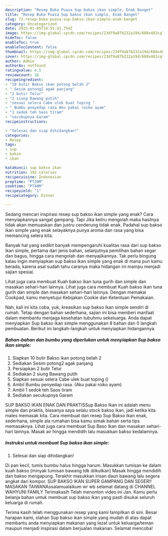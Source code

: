 ```yaml
---
description: "Resep Buka Puasa Sup bakso ikan simple, Enak Banget"
title: "Resep Buka Puasa Sup bakso ikan simple, Enak Banget"
slug: 72-resep-buka-puasa-sup-bakso-ikan-simple-enak-banget
category: Uncategorized
date: 2023-01-05T14:55:41.754Z
image: https://img-global.cpcdn.com/recipes/23df9a87b232a19d/680x482cq70/sup-bakso-ikan-simple-foto-resep-utama.jpg
hideToc: false
enableToc: true
enableTocContent: false
thumbnail: https://img-global.cpcdn.com/recipes/23df9a87b232a19d/680x482cq70/sup-bakso-ikan-simple-foto-resep-utama.jpg
cover: https://img-global.cpcdn.com/recipes/23df9a87b232a19d/680x482cq70/sup-bakso-ikan-simple-foto-resep-utama.jpg
author: Admin
authorAv: notfound
ratingvalue: 4.5
reviewcount: 16
recipeingredient:
- "10 butir Bakso ikan potong belah 2"
- " Sesim potong2 agak panjang"
- "2 butir Telur"
- "2 siung Bawang putih"
- "sesuai selera Cabe ulek buat toping "
- " Bumbu penyedap rasa Aku pakai roiko ayam"
- "1 sedok teh Saos tiram"
- "secukupnya Garam"
recipeinstructions:

- "Selesai dan siap dihidangkan!"
categories:
- Resep
tags:
- sup
- bakso
- ikan

katakunci: sup bakso ikan 
nutrition: 192 calories
recipecuisine: Indonesian
preptime: "PT20M"
cooktime: "PT40M"
recipeyield: "1"
recipecategory: Dinner

---
```



Sedang mencari inspirasi resep sup bakso ikan simple yang enak? Cara menyiapkannya sangat gampang. Tapi Jika keliru mengolah maka hasilnya tidak akan memuaskan dan justru cenderung tidak enak. Padahal sup bakso ikan simple yang enak selayaknya punya aroma dan rasa yang bisa memancing selera kita.


Banyak hal yang sedikit banyak mempengaruhi kualitas rasa dari sup bakso ikan simple, pertama dari jenis bahan, selanjutnya pemilihan bahan segar dan bagus, hingga cara mengolah dan menyajikannya. Tak perlu bingung kalau ingin menyiapkan sup bakso ikan simple yang enak di mana pun kamu berada, karena asal sudah tahu caranya maka hidangan ini mampu menjadi sajian spesial.

Lihat juga cara membuat Kuah bakso ikan tuna gurih dan simple dan masakan sehari-hari lainnya. Lihat juga cara membuat Kuah bakso ikan tuna gurih dan simple dan masakan sehari-hari lainnya. Dengan memakai Cookpad, kamu menyetujui Kebijakan Cookie dan Ketentuan Pemakaian.


Nah, kali ini kita coba, yuk, kreasikan sup bakso ikan simple sendiri di rumah. Tetap dengan bahan sederhana, sajian ini bisa memberi manfaat dalam membantu menjaga kesehatan tubuhmu sekeluarga. Anda dapat menyiapkan Sup bakso ikan simple menggunakan 8 bahan dan 0 langkah pembuatan. Berikut ini langkah-langkah untuk menyiapkan hidangannya.

<!--inarticleads1-->

##### Bahan-bahan dan bumbu yang diperlukan untuk menyiapkan Sup bakso ikan simple:

1. Siapkan 10 butir Bakso ikan potong belah 2
1. Sediakan  Sesim potong2 agak panjang
1. Persiapkan 2 butir Telur
1. Sediakan 2 siung Bawang putih
1. Siapkan sesuai selera Cabe ulek buat toping ()
1. Ambil  Bumbu penyedap rasa. (Aku pakai roiko ayam)
1. Ambil 1 sedok teh Saos tiram
1. Sediakan secukupnya Garam


SUP BAKSO IKAN ENAK DAN PRAKTISSup Bakso Ikan ini adalah menu simple dan praktis, biasanya saya selalu stock bakso ikan, jadi ketika kita males memasak kita. Cara membuat dan resep Sup Bakso Ikan enak, sederhana, simple ala rumahan bisa kamu simak bahan serta tips memasaknya. Lihat juga cara membuat Sup Baso Ikan dan masakan sehari-hari lainnya. Masak air hingga mendidih lalu masukkan bakso kedalamnya. 

<!--inarticleads2-->

##### Instruksi untuk membuat Sup bakso ikan simple:


1. Selesai dan siap dihidangkan!

Di pan kecil, tumis bumbu halus hingga harum. Masukkan tumisan ke dalam kuah bakso (minyak tumisan bawang tdk diikutkan) Masak hingga mendidih dan bakso mengapung. Terakhir masukkan irisan daun bawang lalu segera angkat dari kompor. SUP BAKSO IKAN SUPER GAMPANG DAN SEGER‼️MASAKAN TAIWANAssalamualaikum wr wb selamat datang di CHANNEL WAHYUNI FAMILY Terimakasih Telah menonton video ini Jan. Kamu perlu belanja bahan untuk membuat sup bakso ikan yang pasti disukai seluruh keluarga di rumah. 

Terima kasih telah menggunakan resep yang kami tampilkan di sini. Besar harapan kami, olahan Sup bakso ikan simple yang mudah di atas dapat membantu anda menyiapkan makanan yang lezat untuk keluarga/teman maupun menjadi inspirasi dalam berjualan makanan. Selamat mencoba!
